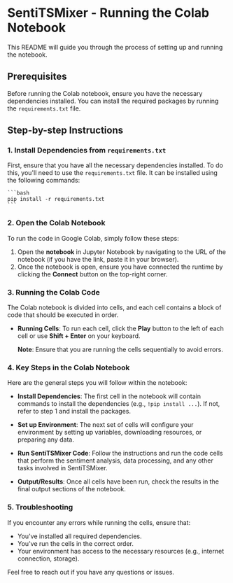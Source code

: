 # SentiTSMixer - Running the Colab Notebook

This README will guide you through the process of setting up and running the notebook.

## Prerequisites

Before running the Colab notebook, ensure you have the necessary dependencies installed. You can install the required packages by running the `requirements.txt` file.

## Step-by-step Instructions

### 1. Install Dependencies from `requirements.txt`

First, ensure that you have all the necessary dependencies installed. To do this, you'll need to use the `requirements.txt` file. It can be installed using the following commands:

    ```bash
    pip install -r requirements.txt
    ```

### 2. Open the Colab Notebook

To run the code in Google Colab, simply follow these steps:

1. Open the **notebook** in Jupyter Notebook by navigating to the URL of the notebook (if you have the link, paste it in your browser).
2. Once the notebook is open, ensure you have connected the runtime by clicking the **Connect** button on the top-right corner.

### 3. Running the Colab Code

The Colab notebook is divided into cells, and each cell contains a block of code that should be executed in order.

- **Running Cells**: To run each cell, click the **Play** button to the left of each cell or use **Shift + Enter** on your keyboard.

  **Note**: Ensure that you are running the cells sequentially to avoid errors.

### 4. Key Steps in the Colab Notebook

Here are the general steps you will follow within the notebook:

- **Install Dependencies**: The first cell in the notebook will contain commands to install the dependencies (e.g., `!pip install ...`). If not, refer to step 1 and install the packages.
  
- **Set up Environment**: The next set of cells will configure your environment by setting up variables, downloading resources, or preparing any data.

- **Run SentiTSMixer Code**: Follow the instructions and run the code cells that perform the sentiment analysis, data processing, and any other tasks involved in SentiTSMixer.

- **Output/Results**: Once all cells have been run, check the results in the final output sections of the notebook.

### 5. Troubleshooting

If you encounter any errors while running the cells, ensure that:

- You've installed all required dependencies.
- You've run the cells in the correct order.
- Your environment has access to the necessary resources (e.g., internet connection, storage).

Feel free to reach out if you have any questions or issues.

